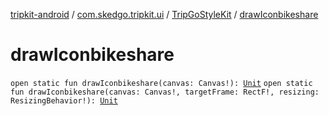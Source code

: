 [tripkit-android](../../index.md) / [com.skedgo.tripkit.ui](../index.md) / [TripGoStyleKit](index.md) / [drawIconbikeshare](./draw-iconbikeshare.md)

# drawIconbikeshare

`open static fun drawIconbikeshare(canvas: Canvas!): `[`Unit`](https://kotlinlang.org/api/latest/jvm/stdlib/kotlin/-unit/index.html)
`open static fun drawIconbikeshare(canvas: Canvas!, targetFrame: RectF!, resizing: ResizingBehavior!): `[`Unit`](https://kotlinlang.org/api/latest/jvm/stdlib/kotlin/-unit/index.html)